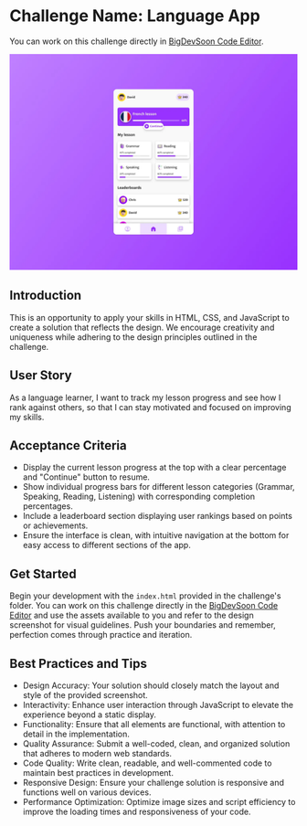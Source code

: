 # Challenge Name: Language App

You can work on this challenge directly in [BigDevSoon Code Editor](https://app.bigdevsoon.me/challenges/language-app/browser).

![Language App Design](./design.png)

## Introduction

This is an opportunity to apply your skills in HTML, CSS, and JavaScript to create a solution that reflects the design. We encourage creativity and uniqueness while adhering to the design principles outlined in the challenge.

## User Story

As a language learner, I want to track my lesson progress and see how I rank against others, so that I can stay motivated and focused on improving my skills.

## Acceptance Criteria

- Display the current lesson progress at the top with a clear percentage and "Continue" button to resume.
- Show individual progress bars for different lesson categories (Grammar, Speaking, Reading, Listening) with corresponding completion percentages.
- Include a leaderboard section displaying user rankings based on points or achievements.
- Ensure the interface is clean, with intuitive navigation at the bottom for easy access to different sections of the app.

## Get Started

Begin your development with the `index.html` provided in the challenge's folder. You can work on this challenge directly in the [BigDevSoon Code Editor](https://app.bigdevsoon.me/challenges/language-app/browser) and use the assets available to you and refer to the design screenshot for visual guidelines. Push your boundaries and remember, perfection comes through practice and iteration.

## Best Practices and Tips

- Design Accuracy: Your solution should closely match the layout and style of the provided screenshot.
- Interactivity: Enhance user interaction through JavaScript to elevate the experience beyond a static display.
- Functionality: Ensure that all elements are functional, with attention to detail in the implementation.
- Quality Assurance: Submit a well-coded, clean, and organized solution that adheres to modern web standards.
- Code Quality: Write clean, readable, and well-commented code to maintain best practices in development.
- Responsive Design: Ensure your challenge solution is responsive and functions well on various devices.
- Performance Optimization: Optimize image sizes and script efficiency to improve the loading times and responsiveness of your code.

